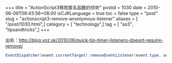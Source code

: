 +++
title = "ActionScript3移除匿名函数的侦听"
postid = 1030
date = 2010-06-09T09:43:56+08:00
isCJKLanguage = true
toc = false
type = "post"
slug = "actionscript3-remove-anoniymous-listener"
aliases = [ "/post/1030.html",]
category = [ "technology",]
tag = [ "as3", "tipsandtricks",]
+++


出处：<http://blog.yoz.sk/2010/06/quick-tip-timer-listeners-doesnt-require-remove/>

``` actionscript
EventDispatcher(event.currentTarget).removeEventListener(event.type, arguments.callee);
```
